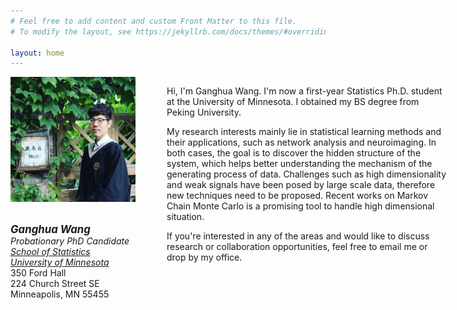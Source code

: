 ```yaml
---
# Feel free to add content and custom Front Matter to this file.
# To modify the layout, see https://jekyllrb.com/docs/themes/#overriding-theme-defaults

layout: home
---
```


<style type="text/css">
#wrap {
   width:700px;
   margin:0 auto;
}
#left_col {
   float:left;
   width:250px;
}
#right_col {
   float:right;
   width:450px;
}
</style> 

<div id="wrap">	
  <div id="left_col">	
    <img  class="img-circle avatar" alt="Ganghua Wang" src="assets/img/profile.jpg" width="200"> 
    <p class='info'><br /> 
    <big><i><b>Ganghua Wang</b></i></big><br /> 
    <i>Probationary PhD Candidate</i><br /> 
    <a href="https://cla.umn.edu/statistics" target="_blank"><i>School of Statistics</i></a><br /> 
      <a href="https://twin-cities.umn.edu" target="_blank"><i>University of Minnesota</i></a><br />
    350 Ford Hall<br />     
    224 Church Street SE<br />
    Minneapolis, MN 55455 
    </p>
  </div>	
  <div id="right_col">	
    <p class="lead">
      Hi, I'm Ganghua Wang. I'm now a first-year Statistics Ph.D. student at the University of Minnesota. I obtained my BS degree from Peking University.</p> <p class="research">My research interests mainly lie in statistical learning methods and their applications, such as network analysis and neuroimaging. In both cases, the goal is to discover the hidden structure of the system, which helps better understanding the mechanism of the generating process of data. Challenges such as high dimensionality and weak signals have been posed by large scale data, therefore new techniques need to be proposed. Recent works on Markov Chain Monte Carlo is a promising tool to handle high dimensional situation.</p> <p class="end"> If you're interested in any of the areas and would like to discuss research or collaboration opportunities, feel free to email me or drop by my office.</p>
  </div>

</div>





